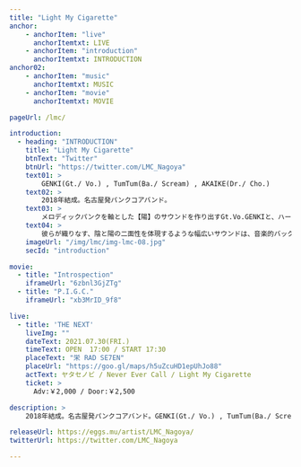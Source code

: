 ```yaml
---
title: "Light My Cigarette"
anchor:
    - anchorItem: "live"
      anchorItemtxt: LIVE
    - anchorItem: "introduction"
      anchorItemtxt: INTRODUCTION
anchor02:
    - anchorItem: "music"
      anchorItemtxt: MUSIC
    - anchorItem: "movie"
      anchorItemtxt: MOVIE

pageUrl: /lmc/

introduction:
  - heading: "INTRODUCTION"
    title: "Light My Cigarette"
    btnText: "Twitter"
    btnUrl: "https://twitter.com/LMC_Nagoya"
    text01: >
        GENKI(Gt./ Vo.) , TumTum(Ba./ Scream) , AKAIKE(Dr./ Cho.)
    text02: >
        2018年結成。名古屋発パンクコアバンド。
    text03: >
        メロディックパンクを軸とした【陽】のサウンドを作り出すGt.Vo.GENKIと、ハードコアを軸とした【陰】のサウンドを作り出すBa.Scream.TumTumに加え、抜群の笑顔で観客を絶頂の渦に巻き込むDr.Cho.AKAIKEで構成される。
    text04: >
        彼らが織りなす、陰と陽の二面性を体現するような幅広いサウンドは、音楽的バックグラウンドの広さが伺える。
    imageUrl: "/img/lmc/img-lmc-08.jpg"
    secId: "introduction"

movie:
  - title: "Introspection"
    iframeUrl: "6zbnl3GjZTg"
  - title: "P.I.G.C."
    iframeUrl: "xb3MrID_9f8"

live:
  - title: 'THE NEXT'
    liveImg: ""
    dateText: 2021.07.30(FRI.)
    timeText: OPEN  17:00 / START 17:30
    placeText: "栄 RAD SE7EN"
    placeUrl: "https://goo.gl/maps/h5uZcuHD1epUhJo88"
    actText: ヤタセノビ / Never Ever Call / Light My Cigarette
    ticket: >
      Adv:￥2,000 / Door:￥2,500

description: >
    2018年結成。名古屋発パンクコアバンド。GENKI(Gt./ Vo.) , TumTum(Ba./ Scream) , AKAIKE(Dr./ Cho.)からなる3ピースバンド。

releaseUrl: https://eggs.mu/artist/LMC_Nagoya/
twitterUrl: https://twitter.com/LMC_Nagoya

---
```





